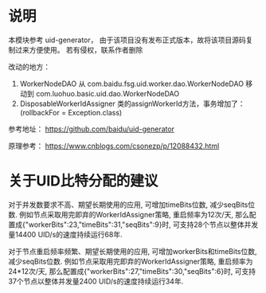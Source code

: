# 说明

本模块参考 uid-generator， 由于该项目没有发布正式版本，故将该项目源码复制过来方便使用。 若有侵权，联系作者删除

改动的地方：

1. WorkerNodeDAO 从 com.baidu.fsg.uid.worker.dao.WorkerNodeDAO 移动到 com.luohuo.basic.uid.dao.WorkerNodeDAO
2. DisposableWorkerIdAssigner 类的assignWorkerId方法，事务增加了：(rollbackFor = Exception.class)

参考地址： https://github.com/baidu/uid-generator

原理参考： https://www.cnblogs.com/csonezp/p/12088432.html

# 关于UID比特分配的建议

对于并发数要求不高、期望长期使用的应用, 可增加timeBits位数, 减少seqBits位数. 例如节点采取用完即弃的WorkerIdAssigner策略,
重启频率为12次/天, 那么配置成{"workerBits":23,"timeBits":31,"seqBits":9}时,
可支持28个节点以整体并发量14400 UID/s的速度持续运行68年.

对于节点重启频率频繁、期望长期使用的应用, 可增加workerBits和timeBits位数, 减少seqBits位数. 例如节点采取用完即弃的WorkerIdAssigner策略,
重启频率为24*12次/天, 那么配置成{"workerBits":27,"timeBits":30,"seqBits":6}时,
可支持37个节点以整体并发量2400 UID/s的速度持续运行34年.
